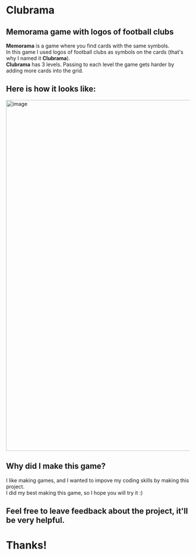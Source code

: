 # Clubrama
## Memorama game with logos of football clubs

**Memorama** is a game where you find cards with the same symbols.  
In this game I used logos of football clubs as symbols on the cards (that's why I named it **Clubrama**).  
**Clubrama** has 3 levels. Passing to each level the game gets harder by adding more cards into the grid.

## Here is how it looks like:
<img width="960" alt="image" src="https://github.com/saiddis/clubrama/assets/158997207/f0ad7174-f297-4797-9c3a-1cec2dbe19b8">  

## Why did I make this game?
I like making games, and I wanted to impove my coding skills by making this project.  
I did my best making this game, so I hope you will try it :)  

## Feel free to leave feedback about the project, it'll be very helpful.  

# Thanks!

